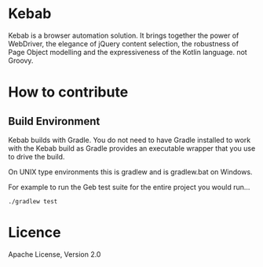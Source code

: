 # Kebab

Kebab is a browser automation solution. It brings together the power of WebDriver, the elegance of jQuery content selection, the robustness of Page Object modelling and the expressiveness of the Kotlin language.
not Groovy.

# How to contribute

## Build Environment

Kebab builds with Gradle. You do not need to have Gradle installed to work with the Kebab build as Gradle provides an executable wrapper that you use to drive the build.

On UNIX type environments this is gradlew and is gradlew.bat on Windows.

For example to run the Geb test suite for the entire project you would run…

    ./gradlew test


# Licence

Apache License, Version 2.0
